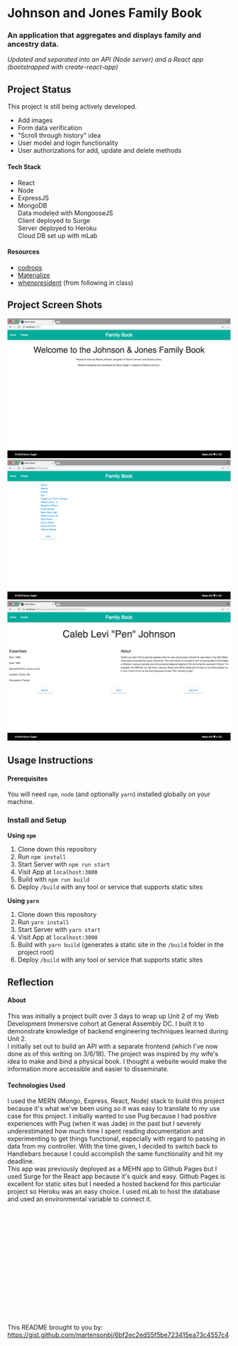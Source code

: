 # Johnson and Jones Family Book  
### An application that aggregates and displays family and ancestry data.  

_Updated and separated into an API (Node server) and a React app (bootstrapped with create-react-app)_   

## Project Status
This project is still being actively developed. 
- Add images
- Form data verification
- "Scroll through history" idea
- User model and login functionality
- User authorizations for add, update and delete methods

#### Tech Stack
- React  
- Node  
- ExpressJS   
- MongoDB    
Data modeled with MongooseJS  
Client deployed to Surge  
Server deployed to Heroku  
Cloud DB set up with mLab  

#### Resources
- [codrops](https://tympanus.net/codrops/css_reference/)  
- [Materialize](http://next.materializecss.com/)  
- [whenpresident](https://github.com/keaglin/whenpresidentexercise) (from following in class)  

## Project Screen Shots
![App Welcome](./images/welcome.png "App Welcome")
![List of People](./images/list.png "List of People")
![Person Detail](./images/detail.png "One person's details")

## Usage Instructions
#### Prerequisites
You will need `npm`, `node` (and optionally `yarn`) installed globally on your machine.  
### Install and Setup
**Using `npm`**  
1. Clone down this repository  
2. Run `npm install`  
3. Start Server with `npm run start`   
4. Visit App at `localhost:3000`  
5. Build with `npm run build`  
6. Deploy `/build` with any tool or service that supports static sites  

**Using `yarn`**  
1. Clone down this repository  
2. Run `yarn install`  
3. Start Server with `yarn start`   
4. Visit App at `localhost:3000` 
5. Build with `yarn build` (generates a static site in the `/build` folder in the project root)  
6. Deploy `/build` with any tool or service that supports static sites

## Reflection

#### About 
This was initially a project built over 3 days to wrap up Unit 2 of my Web Development Immersive cohort at General Assembly DC. I built it to demonstrate knowledge of backend engineering techniques learned during Unit 2.  
I initially set out to build an API with a separate frontend (which I've now done as of this writing on 3/6/18). The project was inspired by my wife's idea to make and bind a physical book. I thought a website would make the information more accessible and easier to disseminate.  
#### Technologies Used
I used the MERN (Mongo, Express, React, Node) stack to build this project because it's what we've been using so it was easy to translate to my use case for this project. I initially wanted to use Pug because I had positive experiences with Pug (when it was Jade) in the past but I severely underestimated how much time I spent reading documentation and experimenting to get things functional, especially with regard to passing in data from my controller. With the time given, I decided to switch back to Handlebars because I could accomplish the same functionality and hit my deadline.  
This app was previously deployed as a MEHN app to Github Pages but I used Surge for the React app because it's quick and easy. Github Pages is excellent for static sites but I needed a hosted backend for this particular project so Heroku was an easy choice. I used mLab to host the database and used an environmental variable to connect it.  
<br>
<br>
<br>
<br>
<br>
<br>
<br>
<br>
<br>
<br>
<br>
<br>
<br>
<br>
<br>
<br>
This README brought to you by: https://gist.github.com/martensonbj/6bf2ec2ed55f5be723415ea73c4557c4